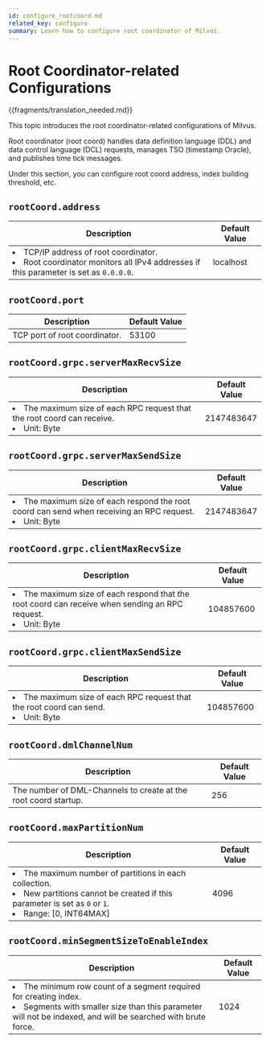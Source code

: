 ```yaml
---
id: configure_rootcoord.md
related_key: configure
summary: Learn how to configure root coordinator of Milvus.
---
```


# Root Coordinator-related Configurations

{{fragments/translation_needed.md}}

This topic introduces the root coordinator-related configurations of Milvus.

Root coordinator (root coord) handles data definition language (DDL) and data control language (DCL) requests, manages TSO (timestamp Oracle), and publishes time tick messages.

Under this section, you can configure root coord address, index building threshold, etc.


## `rootCoord.address`

<table id="rootCoord.address">
  <thead>
    <tr>
      <th class="width80">Description</th>
      <th class="width20">Default Value</th> 
    </tr>
  </thead>
  <tbody>
    <tr>
      <td>
        <li>TCP/IP address of root coordinator.</li>
        <li>Root coordinator monitors all IPv4 addresses if this parameter is set as <code>0.0.0.0</code>.</li>
      </td>
      <td>localhost</td>
    </tr>
  </tbody>
</table>


## `rootCoord.port`

<table id="rootCoord.port">
  <thead>
    <tr>
      <th class="width80">Description</th>
      <th class="width20">Default Value</th> 
    </tr>
  </thead>
  <tbody>
    <tr>
      <td>TCP port of root coordinator.</td>
      <td>53100</td>
    </tr>
  </tbody>
</table>


## `rootCoord.grpc.serverMaxRecvSize`

<table id="rootCoord.grpc.serverMaxRecvSize">
  <thead>
    <tr>
      <th class="width80">Description</th>
      <th class="width20">Default Value</th> 
    </tr>
  </thead>
  <tbody>
    <tr>
      <td>
        <li>The maximum size of each RPC request that the root coord can receive.</li>
        <li>Unit: Byte</li>
      </td>
      <td>2147483647</td>
    </tr>
  </tbody>
</table>


## `rootCoord.grpc.serverMaxSendSize`

<table id="rootCoord.grpc.serverMaxSendSize">
  <thead>
    <tr>
      <th class="width80">Description</th>
      <th class="width20">Default Value</th> 
    </tr>
  </thead>
  <tbody>
    <tr>
      <td>
        <li>The maximum size of each respond the root coord can send when receiving an RPC request.</li>
        <li>Unit: Byte</li>
      </td>
      <td>2147483647</td>
    </tr>
  </tbody>
</table>


## `rootCoord.grpc.clientMaxRecvSize`

<table id="rootCoord.grpc.clientMaxRecvSize">
  <thead>
    <tr>
      <th class="width80">Description</th>
      <th class="width20">Default Value</th> 
    </tr>
  </thead>
  <tbody>
    <tr>
      <td>
        <li>The maximum size of each respond that the root coord can receive when sending an RPC request.</li>
        <li>Unit: Byte</li>
      </td>
      <td>104857600</td>
    </tr>
  </tbody>
</table>

## `rootCoord.grpc.clientMaxSendSize`

<table id="rootCoord.grpc.clientMaxSendSize">
  <thead>
    <tr>
      <th class="width80">Description</th>
      <th class="width20">Default Value</th> 
    </tr>
  </thead>
  <tbody>
    <tr>
      <td>
        <li>The maximum size of each RPC request that the root coord can send.</li>
        <li>Unit: Byte</li>
      </td>
      <td>104857600</td>
    </tr>
  </tbody>
</table>


## `rootCoord.dmlChannelNum`

<table id="rootCoord.dmlChannelNum">
  <thead>
    <tr>
      <th class="width80">Description</th>
      <th class="width20">Default Value</th> 
    </tr>
  </thead>
  <tbody>
    <tr>
      <td>
        The number of DML-Channels to create at the root coord startup.
      </td>
      <td>256</td>
    </tr>
  </tbody>
</table>


## `rootCoord.maxPartitionNum`

<table id="rootCoord.maxPartitionNum">
  <thead>
    <tr>
      <th class="width80">Description</th>
      <th class="width20">Default Value</th> 
    </tr>
  </thead>
  <tbody>
    <tr>
      <td>
        <li>The maximum number of partitions in each collection.</li>
        <li>New partitions cannot be created if this parameter is set as <code>0</code> or <code>1</code>.</li>
        <li>Range: [0, INT64MAX]</li>
      </td>
      <td>4096</td>
    </tr>
  </tbody>
</table>


## `rootCoord.minSegmentSizeToEnableIndex`

<table id="rootCoord.minSegmentSizeToEnableIndex">
  <thead>
    <tr>
      <th class="width80">Description</th>
      <th class="width20">Default Value</th> 
    </tr>
  </thead>
  <tbody>
    <tr>
      <td>
        <li>The minimum row count of a segment required for creating index.</li>
        <li>Segments with smaller size than this parameter will not be indexed, and will be searched with brute force.</li>
      </td>
      <td>1024</td>
    </tr>
  </tbody>
</table>

